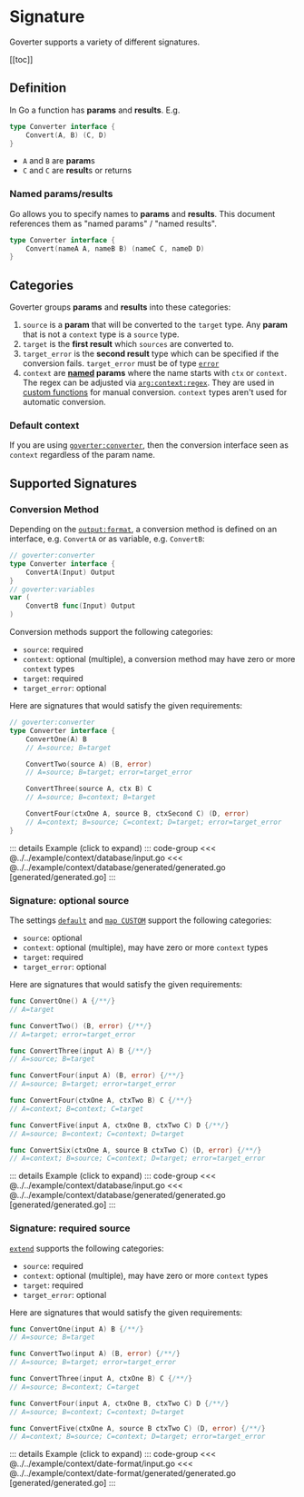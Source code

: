 # Signature

Goverter supports a variety of different signatures.

[[toc]]

## Definition

In Go a function has **params** and **results**. E.g.

```go
type Converter interface {
    Convert(A, B) (C, D)
}
```

- `A` and `B` are **param**s
- `C` and `C` are **result**s or returns

### Named params/results

Go allows you to specify names to **params** and **results**. This document
references them as "named params" / "named results".

```go
type Converter interface {
    Convert(nameA A, nameB B) (nameC C, nameD D)
}
```

## Categories

Goverter groups **params** and **results** into these categories:

1. `source` is a **param** that will be converted to the `target` type. Any
   **param** that is not a `context` type is a `source` type.
1. `target` is the **first result** which `sources` are converted to.
1. `target_error` is the **second result** type which can be specified if the
   conversion fails. `target_error` must be of type
   [`error`](https://go.dev/tour/methods/19)
1. `context` are **[named](#named-paramsresults) params** where the name starts
   with `ctx` or `context`. The regex can be adjusted via
   [`arg:context:regex`](./arg.md#arg-context-regex). They are used in
   [custom functions](#custom-function) for manual conversion. `context` types
   aren't used for automatic conversion.

### Default context

If you are using [`goverter:converter`](./converter.md), then the conversion
interface seen as `context` regardless of the param name.

## Supported Signatures

### Conversion Method

Depending on the [`output:format`](./output.md#output-format), a conversion
method is defined on an interface, e.g. `ConvertA` or as variable, e.g.
`ConvertB`:

```go
// goverter:converter
type Converter interface {
    ConvertA(Input) Output
}
// goverter:variables
var (
    ConvertB func(Input) Output
)
```

Conversion methods support the following categories:

- `source`: required
- `context`: optional (multiple), a conversion method may have zero or more
  `context` types
- `target`: required
- `target_error`: optional

Here are signatures that would satisfy the given requirements:

```go
// goverter:converter
type Converter interface {
    ConvertOne(A) B
    // A=source; B=target

    ConvertTwo(source A) (B, error)
    // A=source; B=target; error=target_error

    ConvertThree(source A, ctx B) C
    // A=source; B=context; B=target

    ConvertFour(ctxOne A, source B, ctxSecond C) (D, error)
    // A=context; B=source; C=context; D=target; error=target_error
}
```

::: details Example (click to expand)
::: code-group
<<< @../../example/context/database/input.go
<<< @../../example/context/database/generated/generated.go [generated/generated.go]
:::

### Signature: optional source

The settings [`default`](./default.md) and
[`map CUSTOM`](./map.md#map-source-path-target-method) support the following
categories:

- `source`: optional
- `context`: optional (multiple), may have zero or more `context` types
- `target`: required
- `target_error`: optional

Here are signatures that would satisfy the given requirements:

```go
func ConvertOne() A {/**/}
// A=target

func ConvertTwo() (B, error) {/**/}
// A=target; error=target_error

func ConvertThree(input A) B {/**/}
// A=source; B=target

func ConvertFour(input A) (B, error) {/**/}
// A=source; B=target; error=target_error

func ConvertFour(ctxOne A, ctxTwo B) C {/**/}
// A=context; B=context; C=target

func ConvertFive(input A, ctxOne B, ctxTwo C) D {/**/}
// A=source; B=context; C=context; D=target

func ConvertSix(ctxOne A, source B ctxTwo C) (D, error) {/**/}
// A=context; B=source; C=context; D=target; error=target_error
```

::: details Example (click to expand)
::: code-group
<<< @../../example/context/database/input.go
<<< @../../example/context/database/generated/generated.go [generated/generated.go]
:::

### Signature: required source

[`extend`](./extend.md) supports the following categories:

- `source`: required
- `context`: optional (multiple), may have zero or more `context` types
- `target`: required
- `target_error`: optional

Here are signatures that would satisfy the given requirements:

```go
func ConvertOne(input A) B {/**/}
// A=source; B=target

func ConvertTwo(input A) (B, error) {/**/}
// A=source; B=target; error=target_error

func ConvertThree(input A, ctxOne B) C {/**/}
// A=source; B=context; C=target

func ConvertFour(input A, ctxOne B, ctxTwo C) D {/**/}
// A=source; B=context; C=context; D=target

func ConvertFive(ctxOne A, source B ctxTwo C) (D, error) {/**/}
// A=context; B=source; C=context; D=target; error=target_error
```

::: details Example (click to expand)
::: code-group
<<< @../../example/context/date-format/input.go
<<< @../../example/context/date-format/generated/generated.go [generated/generated.go]
:::

